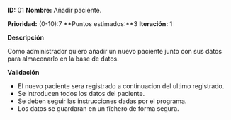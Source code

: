 **ID:** 01	**Nombre:** Añadir paciente.

**Prioridad:** (0-10):7 **Puntos estimados:**3 **Iteración:** 1
	

**Descripción**

Como administrador quiero añadir un nuevo paciente junto con sus datos para almacenarlo en la base de datos.

**Validación**

* El nuevo paciente sera registrado a continuacion del ultimo registrado.
* Se introducen todos los datos del paciente.
* Se deben seguir las instrucciones dadas por el programa.
* Los datos se guardaran en un fichero de forma segura.

